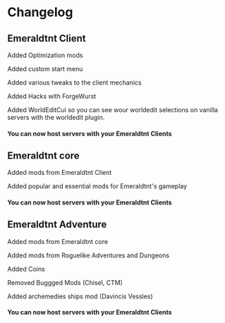 # Changelog

## Emeraldtnt Client

Added Optimization mods

Added custom start menu

Added various tweaks to the client mechanics

Added Hacks with ForgeWurst

Added WorldEditCui so you can see wour worldedit selections on vanilla servers with the worldedit plugin.

#### You can now host servers with your Emeraldtnt Clients

## Emeraldtnt core

Added mods from Emeraldtnt Client

Added popular and essential mods for Emeraldtnt's gameplay

#### You can now host servers with your Emeraldtnt Clients

## Emeraldtnt Adventure

Added mods from Emeraldtnt core

Added mods from Roguelike Adventures and Dungeons

Added Coins

Removed Buggged Mods (Chisel, CTM)

Added archemedies ships mod (Davincis Vessles)

#### You can now host servers with your Emeraldtnt Clients
